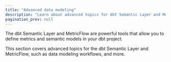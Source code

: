 ```yaml
---
title: "Advanced data modeling"
description: "Learn about advanced topics for dbt Semantic Layer and MetricFlow, such as modeling workflows and more."
pagination_prev: null
---
```


The dbt Semantic Layer and MetricFlow are powerful tools that allow you to define metrics and semantic models in your dbt project. 

This section covers advanced topics for the dbt Semantic Layer and MetricFlow, such as data modeling workflows, and more.
<!--
- [Fill null values for simple and derived or ratio metrics](/docs/build/fill-nulls-advanced) &mdash; Use `fill_nulls_with` to set null metric values to zero, ensuring numeric values for every data row, even with derived metrics.
-->

<div className="grid--2-col">

<Card
    title="Fill null values for simple and derived or ratio metrics"
    body="Use <code>fill_nulls_with</code> to set null metric values to zero, ensuring numeric values for every data row, even with derived metrics."
    link="/docs/build/fill-nulls-advanced"
    icon="dbt-bit"/>

</div>

